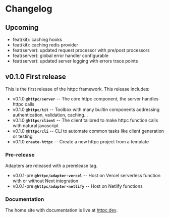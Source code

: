 # Changelog

## Upcoming
- feat(kit): caching hooks
- feat(kit): caching redis provider
- feat(server): updated request processor with pre/post processors
- feat(server): global error handler configurable
- feat(server): updated server logging with errors trace points


## v0.1.0 First release
This is the first release of the httpc framework. This release includes:
- v0.1.0 **`@httpc/server`** -- The core httpc component, the server handles httpc calls
- v0.1.0 **`@httpc/kit`** -- Toolbox with many builtin components addressing authentication, validation, caching...
- v0.1.0 **`@httpc/client`** -- The client tailored to make httpc function calls with natural javascript
- v0.1.0 **`@httpc/cli`** -- CLI to automate common tasks like client generation or testing
- v0.1.0 **`create-httpc`** -- Create a new httpc project from a template

### Pre-release
Adapters are released with a prerelease tag.
- v0.0.1-pre **`@httpc/adapter-vercel`** -- Host on Vercel serverless function with or without Next integration
- v0.0.1-pre **`@httpc/adapter-netlify`** -- Host on Netlify functions

### Documentation
The home site with documentation is live at [httpc.dev](https://httpc.dev).
